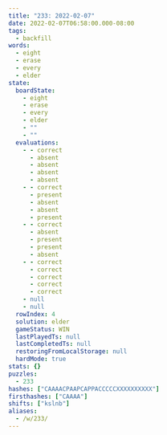 ```yaml
---
title: "233: 2022-02-07"
date: 2022-02-07T06:58:00.000-08:00
tags:
  - backfill
words:
  - eight
  - erase
  - every
  - elder
state:
  boardState:
    - eight
    - erase
    - every
    - elder
    - ""
    - ""
  evaluations:
    - - correct
      - absent
      - absent
      - absent
      - absent
    - - correct
      - present
      - absent
      - absent
      - present
    - - correct
      - absent
      - present
      - present
      - absent
    - - correct
      - correct
      - correct
      - correct
      - correct
    - null
    - null
  rowIndex: 4
  solution: elder
  gameStatus: WIN
  lastPlayedTs: null
  lastCompletedTs: null
  restoringFromLocalStorage: null
  hardMode: true
stats: {}
puzzles:
  - 233
hashes: ["CAAAACPAAPCAPPACCCCCXXXXXXXXXX"]
firsthashes: ["CAAAA"]
shifts: ["kslnb"]
aliases:
  - /w/233/
---
```

<!-- more -->
